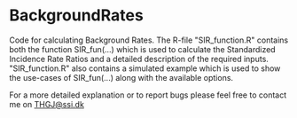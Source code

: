 # BackgroundRates
Code for calculating Background Rates. The R-file "SIR_function.R" contains both the function SIR_fun(...) which is used to calculate the 
Standardized Incidence Rate Ratios and a detailed description of the required inputs. "SIR_function.R" also contains a simulated example which is used
to show the use-cases of SIR_fun(...) along with the available options. 

For a more detailed explanation or to report bugs please feel free to contact me on THGJ@ssi.dk 
